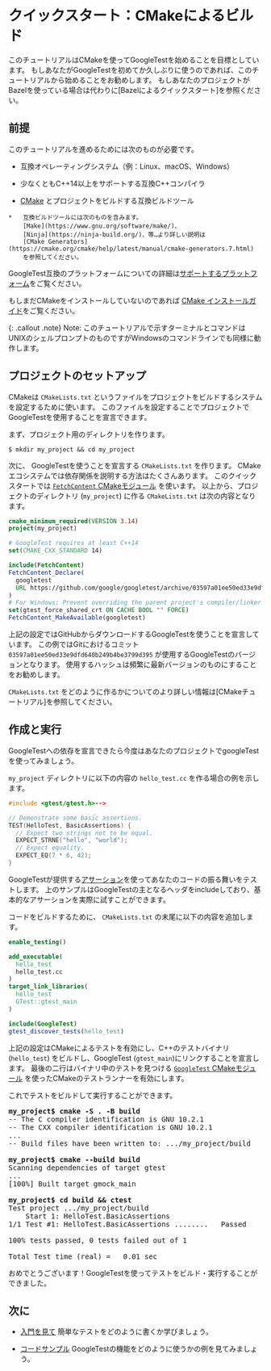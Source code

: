 <!--# Quickstart: Building with CMake-->
# クイックスタート：CMakeによるビルド

<!--This tutorial aims to get you up and running with GoogleTest using CMake. If-->
<!--you're using GoogleTest for the first time or need a refresher, we recommend-->
<!--this tutorial as a starting point. If your project uses Bazel, see the-->
<!--[Quickstart for Bazel](quickstart-bazel.md) instead.-->
このチュートリアルはCMakeを使ってGoogleTestを始めることを目標としています。
もしあなたがGoogleTestを初めてか久しぶりに使うのであれば、このチュートリアルから始めることをお勧めします。
もしあなたのプロジェクトがBazelを使っている場合は代わりに[Bazelによるクイックスタート]を参照ください。

<!--## Prerequisites-->
## 前提

<!--To complete this tutorial, you'll need:-->
このチュートリアルを進めるためには次のものが必要です。

<!--*   A compatible operating system (e.g. Linux, macOS, Windows).-->
*   互換オペレーティングシステム（例：Linux、macOS、Windows）
<!--*   A compatible C++ compiler that supports at least C++14.-->
*   少なくともC++14以上をサポートする互換C++コンパイラ
<!--*   [CMake](https://cmake.org/) and a compatible build tool for building the-->
<!--    project.-->
*   [CMake](https://cmake.org/) とプロジェクトをビルドする互換ビルドツール
<!--    *   Compatible build tools include-->
<!--        [Make](https://www.gnu.org/software/make/),-->
<!--        [Ninja](https://ninja-build.org/), and others - see-->
<!--        [CMake Generators](https://cmake.org/cmake/help/latest/manual/cmake-generators.7.html)-->
<!--        for more information.-->
    *   互換ビルドツールには次のものを含みます。
        [Make](https://www.gnu.org/software/make/)、
        [Ninja](https://ninja-build.org/)、等…より詳しい説明は
        [CMake Generators](https://cmake.org/cmake/help/latest/manual/cmake-generators.7.html)
        を参照してください。

<!--See [Supported Platforms](platforms.md) for more information about platforms-->
<!--compatible with GoogleTest.-->
GoogleTest互換のプラットフォームについての詳細は[サポートするプラットフォーム](platforms.md)をご覧ください。

<!--If you don't already have CMake installed, see the-->
<!--[CMake installation guide](https://cmake.org/install).-->
もしまだCMakeをインストールしていないのであれば [CMake インストールガイド](https://cmake.org/install)をご覧ください。

<!--{: .callout .note}-->
<!--Note: The terminal commands in this tutorial show a Unix shell prompt, but the-->
<!--commands work on the Windows command line as well.-->
{: .callout .note}
Note: このチュートリアルで示すターミナルとコマンドはUNIXのシェルプロンプトのものですがWindowsのコマンドラインでも同様に動作します。

<!--## Set up a project-->
## プロジェクトのセットアップ

<!--CMake uses a file named `CMakeLists.txt` to configure the build system for a-->
<!--project. You'll use this file to set up your project and declare a dependency on-->
<!--GoogleTest.-->
CMakeは `CMakeLists.txt` というファイルをプロジェクトをビルドするシステムを設定するために使います。
このファイルを設定することでプロジェクトでGoogleTestを使用することを宣言できます。

<!--First, create a directory for your project:-->
まず、プロジェクト用のディレクトリを作ります。

<!--```-->
<!--$ mkdir my_project && cd my_project-->
<!--```-->
```
$ mkdir my_project && cd my_project
```

<!--Next, you'll create the `CMakeLists.txt` file and declare a dependency on-->
<!--GoogleTest. There are many ways to express dependencies in the CMake ecosystem;-->
<!--in this quickstart, you'll use the-->
<!--[`FetchContent` CMake module](https://cmake.org/cmake/help/latest/module/FetchContent.html).-->
<!--To do this, in your project directory (`my_project`), create a file named-->
<!--`CMakeLists.txt` with the following contents:-->
次に、 GoogleTestを使うことを宣言する `CMakeLists.txt` を作ります。
CMakeエコシステムでは依存関係を説明する方法はたくさんあります。
このクイックスタートでは
[`FetchContent` CMakeモジュール](https://cmake.org/cmake/help/latest/module/FetchContent.html)
を使います。
以上から、プロジェクトのディレクトリ (`my_project`) に作る `CMakeLists.txt` は次の内容となります。

<!--```cmake-->
<!--cmake_minimum_required(VERSION 3.14)-->
<!--project(my_project)-->

<!--# GoogleTest requires at least C++14-->
<!--set(CMAKE_CXX_STANDARD 14)-->

<!--include(FetchContent)-->
<!--FetchContent_Declare(-->
<!--  googletest-->
<!--  URL https://github.com/google/googletest/archive/03597a01ee50ed33e9dfd640b249b4be3799d395.zip-->
<!--)-->
<!--# For Windows: Prevent overriding the parent project's compiler/linker settings-->
<!--set(gtest_force_shared_crt ON CACHE BOOL "" FORCE)-->
<!--FetchContent_MakeAvailable(googletest)-->
<!--```-->
```cmake
cmake_minimum_required(VERSION 3.14)
project(my_project)

# GoogleTest requires at least C++14
set(CMAKE_CXX_STANDARD 14)

include(FetchContent)
FetchContent_Declare(
  googletest
  URL https://github.com/google/googletest/archive/03597a01ee50ed33e9dfd640b249b4be3799d395.zip
)
# For Windows: Prevent overriding the parent project's compiler/linker settings
set(gtest_force_shared_crt ON CACHE BOOL "" FORCE)
FetchContent_MakeAvailable(googletest)
```

<!--The above configuration declares a dependency on GoogleTest which is downloaded-->
<!--from GitHub. In the above example, `03597a01ee50ed33e9dfd640b249b4be3799d395` is-->
<!--the Git commit hash of the GoogleTest version to use; we recommend updating the-->
<!--hash often to point to the latest version.-->
上記の設定ではGitHubからダウンロードするGoogleTestを使うことを宣言しています。
この例ではGitにおけるコミット `03597a01ee50ed33e9dfd640b249b4be3799d395` が使用するGoogleTestのバージョンとなります。
使用するハッシュは頻繁に最新バージョンのものにすることをお勧めします。

<!--For more information about how to create `CMakeLists.txt` files, see the-->
<!--[CMake Tutorial](https://cmake.org/cmake/help/latest/guide/tutorial/index.html).-->
`CMakeLists.txt` をどのように作るかについてのより詳しい情報は[CMakeチュートリアル]を参照してください。

<!--## Create and run a binary-->
## 作成と実行

<!--With GoogleTest declared as a dependency, you can use GoogleTest code within-->
<!--your own project.-->
GoogleTestへの依存を宣言できたら今度はあなたのプロジェクトでgoogleTestを使ってみましょう。

<!--As an example, create a file named `hello_test.cc` in your `my_project`-->
<!--directory with the following contents:-->
`my_project` ディレクトリに以下の内容の `hello_test.cc` を作る場合の例を示します。

<!--```cpp-->
<!--#include <gtest/gtest.h>-->

<!--// Demonstrate some basic assertions.-->
<!--TEST(HelloTest, BasicAssertions) {-->
<!--  // Expect two strings not to be equal.-->
<!--  EXPECT_STRNE("hello", "world");-->
<!--  // Expect equality.-->
<!--  EXPECT_EQ(7 * 6, 42);-->
<!--}-->
<!--```-->
```cpp
#include <gtest/gtest.h>-->

// Demonstrate some basic assertions.
TEST(HelloTest, BasicAssertions) {
  // Expect two strings not to be equal.
  EXPECT_STRNE("hello", "world");
  // Expect equality.
  EXPECT_EQ(7 * 6, 42);
}
```

<!--GoogleTest provides [assertions](primer.md#assertions) that you use to test the-->
<!--behavior of your code. The above sample includes the main GoogleTest header file-->
<!--and demonstrates some basic assertions.-->
GoogleTestが提供する[アサーション](primer.md#assertions)を使ってあなたのコードの振る舞いをテストします。
上のサンプルはGoogleTestの主となるヘッダをincludeしており、基本的なアサーションを実際に試すことができます。

<!--To build the code, add the following to the end of your `CMakeLists.txt` file:-->
コードをビルドするために、 `CMakeLists.txt` の末尾に以下の内容を追加します。

<!--```cmake-->
<!--enable_testing()-->

<!--add_executable(-->
<!--  hello_test-->
<!--  hello_test.cc-->
<!--)-->
<!--target_link_libraries(-->
<!--  hello_test-->
<!--  GTest::gtest_main-->
<!--)-->

<!--include(GoogleTest)-->
<!--gtest_discover_tests(hello_test)-->
<!--```-->
```cmake
enable_testing()

add_executable(
  hello_test
  hello_test.cc
)
target_link_libraries(
  hello_test
  GTest::gtest_main
)

include(GoogleTest)
gtest_discover_tests(hello_test)
```

<!--The above configuration enables testing in CMake, declares the C++ test binary-->
<!--you want to build (`hello_test`), and links it to GoogleTest (`gtest_main`). The-->
<!--last two lines enable CMake's test runner to discover the tests included in the-->
<!--binary, using the-->
<!--[`GoogleTest` CMake module](https://cmake.org/cmake/help/git-stage/module/GoogleTest.html).-->
上記の設定はCMakeによるテストを有効にし、C++のテストバイナリ (`hello_test`) をビルドし、GoogleTest (`gtest_main`)にリンクすることを宣言します。 
最後の二行はバイナリ中のテストを見つける
[`GoogleTest` CMakeモジュール](https://cmake.org/cmake/help/git-stage/module/GoogleTest.html)
を使ったCMakeのテストランナーを有効にします。

<!--Now you can build and run your test:-->
これでテストをビルドして実行することができます。

<!--<pre>-->
<!--<strong>my_project$ cmake -S . -B build</strong>-->
<!---- The C compiler identification is GNU 10.2.1-->
<!---- The CXX compiler identification is GNU 10.2.1-->
<!--...-->
<!---- Build files have been written to: .../my_project/build-->

<!--<strong>my_project$ cmake --build build</strong>-->
<!--Scanning dependencies of target gtest-->
<!--...-->
<!--[100%] Built target gmock_main-->

<!--<strong>my_project$ cd build && ctest</strong>-->
<!--Test project .../my_project/build-->
<!--    Start 1: HelloTest.BasicAssertions-->
<!--1/1 Test #1: HelloTest.BasicAssertions ........   Passed    0.00 sec-->

<!--100% tests passed, 0 tests failed out of 1-->

<!--Total Test time (real) =   0.01 sec-->
<!--</pre>-->
<pre>
<strong>my_project$ cmake -S . -B build</strong>
-- The C compiler identification is GNU 10.2.1
-- The CXX compiler identification is GNU 10.2.1
...
-- Build files have been written to: .../my_project/build

<strong>my_project$ cmake --build build</strong>
Scanning dependencies of target gtest
...
[100%] Built target gmock_main

<strong>my_project$ cd build && ctest</strong>
Test project .../my_project/build
    Start 1: HelloTest.BasicAssertions
1/1 Test #1: HelloTest.BasicAssertions ........   Passed    0.00 sec

100% tests passed, 0 tests failed out of 1

Total Test time (real) =   0.01 sec
</pre>

<!--Congratulations! You've successfully built and run a test binary using-->
<!--GoogleTest.-->
おめでとうございます！GoogleTestを使ってテストをビルド・実行することができました。

<!--## Next steps-->
## 次に

<!--*   [Check out the Primer](primer.md) to start learning how to write simple-->
<!--    tests.-->
*   [入門を見て](primer.md) 簡単なテストをどのように書くか学びましょう。 
<!--*   [See the code samples](samples.md) for more examples showing how to use a-->
<!--    variety of GoogleTest features.-->
*   [コードサンプル](samples.md) GoogleTestの機能をどのように使うかの例を見てみましょう。
